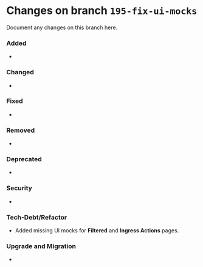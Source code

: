 # Changes on branch `195-fix-ui-mocks`
Document any changes on this branch here.
### Added
-

### Changed
-

### Fixed
-

### Removed
-

### Deprecated
-

### Security
-

### Tech-Debt/Refactor
- Added missing UI mocks for __Filtered__ and __Ingress Actions__ pages.

### Upgrade and Migration
-
